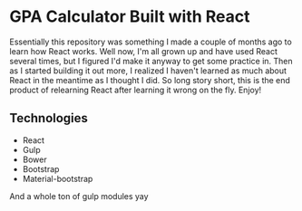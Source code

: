 # GPA Calculator Built with React

Essentially this repository was something I made a couple of months ago to learn how React works. Well now, I'm all grown up and have used React several times, but I figured I'd make it anyway to get some practice in. Then as I started building it out more, I realized I haven't learned as much about React in the meantime as I thought I did. So long story short, this is the end product of relearning React after learning it wrong on the fly. Enjoy!

## Technologies
* React
* Gulp
* Bower
* Bootstrap
* Material-bootstrap

And a whole ton of gulp modules yay
